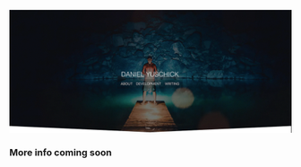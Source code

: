[![Daniel Yuschick](https://github.com/yuschick/daniel-yuschick/raw/master/repo-header.gif)](http://www.danyuschick.com)

### More info coming soon
